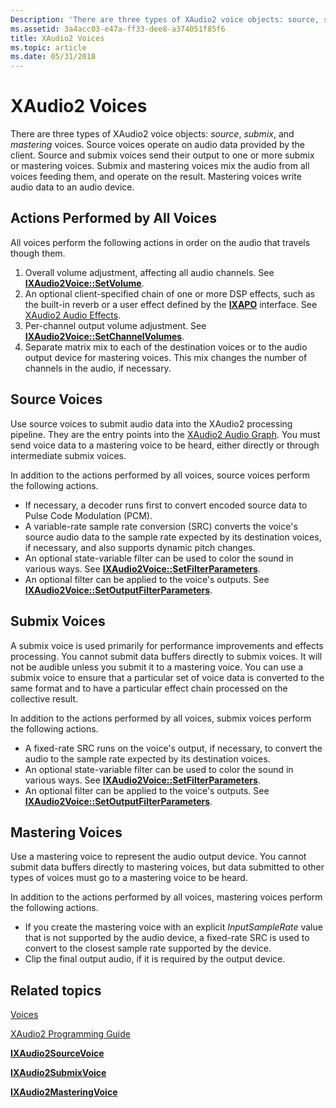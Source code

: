 ```yaml
---
Description: 'There are three types of XAudio2 voice objects: source, submix, and mastering voices.'
ms.assetid: 3a4acc03-e47a-ff33-dee8-a374051f85f6
title: XAudio2 Voices
ms.topic: article
ms.date: 05/31/2018
---
```


# XAudio2 Voices

There are three types of XAudio2 voice objects: *source*, *submix*, and *mastering* voices. Source voices operate on audio data provided by the client. Source and submix voices send their output to one or more submix or mastering voices. Submix and mastering voices mix the audio from all voices feeding them, and operate on the result. Mastering voices write audio data to an audio device.

## Actions Performed by All Voices

All voices perform the following actions in order on the audio that travels though them.

1.  Overall volume adjustment, affecting all audio channels. See [**IXAudio2Voice::SetVolume**](https://msdn.microsoft.com/en-us/library/Ee418600(v=VS.85).aspx).
2.  An optional client-specified chain of one or more DSP effects, such as the built-in reverb or a user effect defined by the [**IXAPO**](/windows/desktop/api/XAPO/nn-xapo-ixapo) interface. See [XAudio2 Audio Effects](xaudio2-audio-effects.md).
3.  Per-channel output volume adjustment. See [**IXAudio2Voice::SetChannelVolumes**](https://msdn.microsoft.com/en-us/library/Ee418593(v=VS.85).aspx).
4.  Separate matrix mix to each of the destination voices or to the audio output device for mastering voices. This mix changes the number of channels in the audio, if necessary.

## Source Voices

Use source voices to submit audio data into the XAudio2 processing pipeline. They are the entry points into the [XAudio2 Audio Graph](xaudio2-audio-graph.md). You must send voice data to a mastering voice to be heard, either directly or through intermediate submix voices.

In addition to the actions performed by all voices, source voices perform the following actions.

-   If necessary, a decoder runs first to convert encoded source data to Pulse Code Modulation (PCM).
-   A variable-rate sample rate conversion (SRC) converts the voice's source audio data to the sample rate expected by its destination voices, if necessary, and also supports dynamic pitch changes.
-   An optional state-variable filter can be used to color the sound in various ways. See [**IXAudio2Voice::SetFilterParameters**](https://msdn.microsoft.com/en-us/library/Ee418596(v=VS.85).aspx).
-   An optional filter can be applied to the voice's outputs. See [**IXAudio2Voice::SetOutputFilterParameters**](https://msdn.microsoft.com/en-us/library/Ee418597(v=VS.85).aspx).

## Submix Voices

A submix voice is used primarily for performance improvements and effects processing. You cannot submit data buffers directly to submix voices. It will not be audible unless you submit it to a mastering voice. You can use a submix voice to ensure that a particular set of voice data is converted to the same format and to have a particular effect chain processed on the collective result.

In addition to the actions performed by all voices, submix voices perform the following actions.

-   A fixed-rate SRC runs on the voice's output, if necessary, to convert the audio to the sample rate expected by its destination voices.
-   An optional state-variable filter can be used to color the sound in various ways. See [**IXAudio2Voice::SetFilterParameters**](https://msdn.microsoft.com/en-us/library/Ee418596(v=VS.85).aspx).
-   An optional filter can be applied to the voice's outputs. See [**IXAudio2Voice::SetOutputFilterParameters**](https://msdn.microsoft.com/en-us/library/Ee418597(v=VS.85).aspx).

## Mastering Voices

Use a mastering voice to represent the audio output device. You cannot submit data buffers directly to mastering voices, but data submitted to other types of voices must go to a mastering voice to be heard.

In addition to the actions performed by all voices, mastering voices perform the following actions.

-   If you create the mastering voice with an explicit *InputSampleRate* value that is not supported by the audio device, a fixed-rate SRC is used to convert to the closest sample rate supported by the device.
-   Clip the final output audio, if it is required by the output device.

## Related topics

<dl> <dt>

[Voices](voices.md)
</dt> <dt>

[XAudio2 Programming Guide](programming-guide.md)
</dt> <dt>

[**IXAudio2SourceVoice**](/windows/desktop/api/xaudio2/nn-xaudio2-ixaudio2sourcevoice)
</dt> <dt>

[**IXAudio2SubmixVoice**](/windows/desktop/api/xaudio2/nn-xaudio2-ixaudio2submixvoice)
</dt> <dt>

[**IXAudio2MasteringVoice**](/windows/desktop/api/xaudio2/nn-xaudio2-ixaudio2masteringvoice)
</dt> </dl>

 

 



